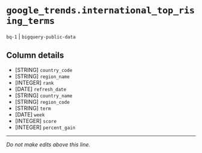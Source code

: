 # `google_trends.international_top_rising_terms`
`bq-1` | `bigquery-public-data`

## Column details
* [STRING]    `country_code`
* [STRING]    `region_name`
* [INTEGER]   `rank`
* [DATE]      `refresh_date`
* [STRING]    `country_name`
* [STRING]    `region_code`
* [STRING]    `term`
* [DATE]      `week`
* [INTEGER]   `score`
* [INTEGER]   `percent_gain`

-------------------------------------------------------------------------------
*Do not make edits above this line.*

